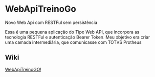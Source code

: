 # WebApiTreinoGo
Novo Web Api com RESTFul sem persistência 

Essa é uma pequena aplicação do Tipo Web API, que incorpora as tecnologia RESTFul e autenticação Bearer Token. Meu objetivo era criar uma camada intermediária, que comunicasse com TOTVS Protheus

## Wiki
[WebApiTreinoGO!](https://github.com/NerdDPS/WebApiTreinoGo/wiki/WebApiTreinoGO!)

